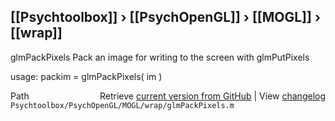## [[Psychtoolbox]] &#8250; [[PsychOpenGL]] &#8250; [[MOGL]] &#8250; [[wrap]]

glmPackPixels  Pack an image for writing to the screen with glmPutPixels  
  
usage:  packim = glmPackPixels( im )  




<div class="code_header" style="text-align:right;">
  <span style="float:left;">Path&nbsp;&nbsp;</span> <span class="counter">Retrieve <a href=
  "https://raw.github.com/Psychtoolbox-3/Psychtoolbox-3/beta/Psychtoolbox/PsychOpenGL/MOGL/wrap/glmPackPixels.m">current version from GitHub</a> | View <a href=
  "https://github.com/Psychtoolbox-3/Psychtoolbox-3/commits/beta/Psychtoolbox/PsychOpenGL/MOGL/wrap/glmPackPixels.m">changelog</a></span>
</div>
<div class="code">
  <code>Psychtoolbox/PsychOpenGL/MOGL/wrap/glmPackPixels.m</code>
</div>

